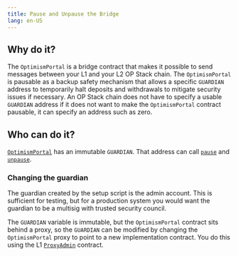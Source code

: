 ```yaml
---
title: Pause and Unpause the Bridge
lang: en-US
---
```



## Why do it?

The `OptimismPortal` is a bridge contract that makes it possible to send messages between your L1 and your L2 OP Stack chain. 
The `OptimismPortal` is pausable as a backup safety mechanism that allows a specific `GUARDIAN` address to temporarily halt deposits and withdrawals to mitigate security issues if necessary. 
An OP Stack chain does not have to specify a usable `GUARDIAN` address if it does not want to make the `OptimismPortal` contract pausable, it can specify an address such as zero.


## Who can do it?

[`OptimismPortal`](https://github.com/ethereum-optimism/optimism/blob/129032f15b76b0d2a940443a39433de931a97a44/packages/contracts-bedrock/contracts/L1/OptimismPortal.sol) has an immutable `GUARDIAN`. 
That address can call [`pause`](https://github.com/ethereum-optimism/optimism/blob/129032f15b76b0d2a940443a39433de931a97a44/packages/contracts-bedrock/contracts/L1/OptimismPortal.sol#L171-L178) and [`unpause`](https://github.com/ethereum-optimism/optimism/blob/129032f15b76b0d2a940443a39433de931a97a44/packages/contracts-bedrock/contracts/L1/OptimismPortal.sol#L180-L187).


### Changing the guardian

The guardian created by the setup script is the admin account.
This is sufficient for testing, but for a production system you would want the guardian to be a multisig with trusted security council.

The `GUARDIAN` variable is immutable, but the `OptimismPortal` contract sits behind a proxy, so the `GUARDIAN` can be modified by changing the `OptimismPortal` proxy to point to a new implementation contract.
You do this using the L1 [`ProxyAdmin`](https://github.com/ethereum-optimism/optimism/blob/129032f15b76b0d2a940443a39433de931a97a44/packages/contracts-bedrock/contracts/universal/ProxyAdmin.sol) contract.

<!--
## Seeing it in action

1. Set these environment variables

   | Variable | Meaning
   | - | - |
   | `PRIV_KEY` | Private key for your ADMIN account
   | `ADMIN_ADDR` | Address of the ADMIN account
   | `PORTAL_ADDR` | Portal proxy address, get from `.../optimism/packages/contracts-bedrock/deployments/getting-started/OptimismPortalProxy.json`
   | `GOERLI_RPC` | URL for an RPC to the L1 Goerli network 

1.  For using Foundry, set `ETH_RPC_URL`.

    ```sh
    export ETH_RPC_URL=$GOERLI_RPC
    ```

1. Check the balance of the ADMIN account.
   If it is too low you will not be able to submit transactions.

   ```sh
   cast balance $ADMIN_ADDR
   ```

1. Send a deposit to L2.

   ```sh
   cast send --private-key $PRIV_KEY --value 1gwei $PORTAL_ADDR
   ```

   Note the transaction hash.

1. Pause the portal.

   ```sh
   cast send --private-key $PRIV_KEY $PORTAL_ADDR "pause()"
   ```

1. Send a deposit to L2.

   ```sh
   cast send --private-key $PRIV_KEY --value 1gwei $PORTAL_ADDR
   ```

   Note the transaction hash.

1. Wait ten minutes and see which transaction(s) have been relayed using the [SDK](../build/sdk.md). 
   Use [`getMessageStatus`](https://sdk.optimism.io/classes/crosschainmessenger#getMessageStatus) to get the information.



1. Unpause the portal.

   ```sh
   cast send --private-key $PRIV_KEY $PORTAL_ADDR "pause()"
   ```
-->
